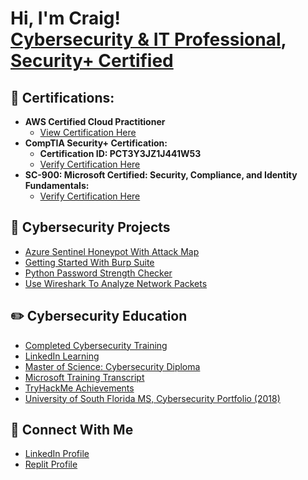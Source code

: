 <h1>Hi, I'm Craig! <br/><a href="https://github.com/craiglashley">Cybersecurity & IT Professional</a>, <a href="https://www.linkedin.com/in/craig-l-6298a6a4/">Security+ Certified</a></h1>

<h2> 🥇   Certifications:</h2>

- <b>AWS Certified Cloud Practitioner</b>
  - [View Certification Here](https://www.credly.com/badges/90b59e99-aff9-4684-97fa-837281db3e52?source=linked_in_profile)
- <b>CompTIA Security+ Certification: </b>
  - <b>Certification ID: PCT3Y3JZ1J441W53</b>
  - [Verify Certification Here](https://www.certmetrics.com/comptia/public/verification.aspx/)
- <b>SC-900: Microsoft Certified: Security, Compliance, and Identity Fundamentals: </b>
  - [Verify Certification Here](https://learn.microsoft.com/api/credentials/share/en-us/CraigL-6546/DDC978CA88EC5FE1?sharingId=4DD4547134CBA148)

<h2>  📓   Cybersecurity Projects</h2>

- [Azure Sentinel Honeypot With Attack Map](https://github.com/craiglashley/AzureSentinelAttackMap)
- [Getting Started With Burp Suite](https://github.com/craiglashley/GettingStartedWithBurpSuite)
- [Python Password Strength Checker](https://github.com/craiglashley/PythonPasswordStrengthChecker)
- [Use Wireshark To Analyze Network Packets](https://github.com/craiglashley/UseWiresharkToAnalyzeNetworkPackets)

<h2>✏️  Cybersecurity Education</h2>

  - [Completed Cybersecurity Training](https://github.com/craiglashley/CompletedCybersecurityTraining)
  - [LinkedIn Learning](https://github.com/craiglashley/LinkedInLearning)
  - [Master of Science: Cybersecurity Diploma](https://github.com/craiglashley/MasterofScienceDegree)
  - [Microsoft Training Transcript](https://learn.microsoft.com/en-us/users/craiglashley-5306/transcript/dwg6qi5486eq539)
  - [TryHackMe Achievements](https://github.com/craiglashley/TryHackMeAchievements)
  - [University of South Florida MS, Cybersecurity Portfolio (2018)](https://usflearn.instructure.com/eportfolios/33297?verifier=c5F8WSLrV22QlExNKYGTiDVekwv9cORC5aelqOti)

<h2> 📱   Connect With Me</h2>

  - [LinkedIn Profile](https://www.linkedin.com/in/craig-l-6298a6a4/)
  - [Replit Profile](https://replit.com/@craiglashley181)
